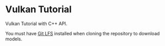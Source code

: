 # Vulkan Tutorial

Vulkan Tutorial with C++ API.

You must have [Git LFS](https://git-lfs.github.com/) installed when cloning the repository to download models.
